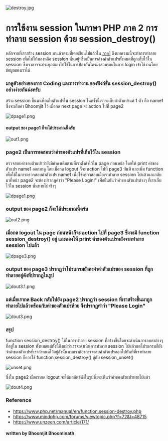 ![destroy.jpg](https://peegonggoy.github.io/Code4SecWeek/PicCode4Sec/destroy.jpg)

# การใช้งาน session ในภาษา PHP ภาค 2 การทำลาย session ด้วย session_destroy()
หลักจากที่เราสร้าง session มาแล้วตามที่เคยเขียนไปแล้วใน [ภาค1](https://peegonggoy.github.io/Code4SecWeek/Day1_session_start) ถึงบทความนี้จะทำการทำลาย session เพื่อไม่ให้หลงหลือ session นั้นอยู่หรือเป็นการล้างค่าตัวแปรทั้งหมดที่ถูกเก็บไว้ใน session ซึ่งเราอาจจะประยุกต์เอาไปใช้ในการป้องกันใครมาสวมรอยในการ login เข้าใช้งานโดยข้อมูลของเราได้

### มาดูตัวอย่างของการ Coding และการทำงาน ของฟังก์ชั่น session_destroy() อย่างง่ายกันน่ะครับ
สร้าง session ขึ้นมาเพื่อเก็บตัวแปรใน session ในครั้งนี้เราจะเก็บค่าตัวแปรแค่ 1 ตัว คือ name1 ซึ่งจะเก็บค่า Bhoomjit ไว้ เมื่อกด next page จะ action ไปที่ page2

![dpage1.png](https://peegonggoy.github.io/Code4SecWeek/PicCode4Sec/dpage1.png)

#### output ของ page1 ก็จะได้ประมาณนี้ครับ

![out1.png](https://peegonggoy.github.io/Code4SecWeek/PicCode4Sec/out1.png)

### page2 เป็นการทดสอบว่าค่าของตัวแปรที่เก็บไว้ใน session 
ตรวจสอบค่าของตัวแปรว่ายังมีค่าคงเดิมตามที่เราตั้งค่าไว้ใน page ก่อนหน้า โดยให้ print ค่าของตัวแปร name1 ออกมาดู โดยเมื่อกด logout ก็จะ action ไปที่ page3 ทันที และเพิ่ม function เพื่อใช้ในการตรวจสอบค่าตัวแปร name1 เพื่อใช้ตรวจสอบเมื่อเราทำลาย session ไปแล้วและกลับมาที่หน้า page2 จะต้องปรากฎคำว่า "Please Login!" เพื่อยืนยันว่าค่าของตัวแปรต่างๆ ที่เราเก็บไว้ใน session นั้นหายไปจริงๆ

![dpage1.png](https://peegonggoy.github.io/Code4SecWeek/PicCode4Sec/dpage2.png)

### output ของ page2 ก็จะได้ประมาณนี้ครับ

![out2.png](https://peegonggoy.github.io/Code4SecWeek/PicCode4Sec/dout2.png)

### เมื่อกด logout ใน page ก่อนหน้าก็จะ action ไปที่ page3 ซึ่งจะมี function session_destroy() อยู่ และลองให้ print ค่าของตัวแปรหลังจากทำลาย session ไปแล้ว

![dpage3.png](https://peegonggoy.github.io/Code4SecWeek/PicCode4Sec/dpage3.png)

### output ของ page3 ปรากฎว่าโปรแกรมยังคงจำค่าตัวแปรของ session ที่ถูกทำลายอยู่ดังที่ปรากฎในรูป

![dout3.1.png](https://peegonggoy.github.io/Code4SecWeek/PicCode4Sec/dout3.1.png)
### แต่เมื่อเรากด Back กลับไปยัง page2 ปรากฎว่า session ที่เราสร้างขึ้นมาถูกทำลายไปแล้วพร้อมกับค่าของตัวแปรด้วย จึงปรากฎคำว่า "Please Login"

![dout3.png](https://peegonggoy.github.io/Code4SecWeek/PicCode4Sec/dout3.png)

### สรุป
function session_destroy() ใช้ในการทำลาย session ที่สร้างขึ้นโดยจะดำเนินการลบค่าต่างๆที่อยู่ใน session ทั้งหมดแต่ทั้งนี้ถึงแม้ว่าเราจะดำเนินการทำลาย session ไปแล้วแต่โปรแกรมก็ยังจำค่าของตัวแปรที่เรากำหนดไว้อยู่ดังนั้นหากเราต้องการจะลบค่าตัวแปรออกไปทันทีที่เราทำลาย session ก็ควรใช้ function session_destroy() คู่กับ session_unset()

![unset.png](https://peegonggoy.github.io/Code4SecWeek/PicCode4Sec/unset.png)

ซึ่งใน page2 เมื่อเรากด logout จะได้ผลลัพธ์ดังในรูปซึ่งจะเห็นว่าค่าของตัวแปรหายไปแล้ว

![dout4.png](https://peegonggoy.github.io/Code4SecWeek/PicCode4Sec/dout4.png)

### Reference
* https://www.php.net/manual/en/function.session-destroy.php
* https://www.mindphp.com/forums/viewtopic.php?f=72&t=48715
* https://www.unzeen.com/article/171/

#### written by Bhoomjit Bhoominath


